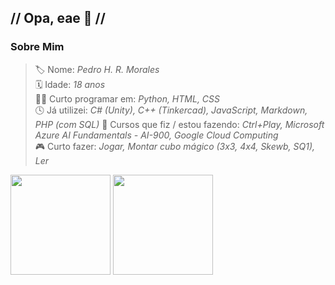 ## // Opa, eae 👋 //

### **Sobre Mim**
> 🏷️ Nome: _Pedro H. R. Morales_  
> 🗓️ Idade: _18 anos_  
> 👨‍💻 Curto programar em: _Python, HTML, CSS_  
> 🕓 Já utilizei: _C# (Unity), C++ (Tinkercad), JavaScript, Markdown, PHP (com SQL)_ 
> 🎒 Cursos que fiz / estou fazendo: _Ctrl+Play, Microsoft Azure AI Fundamentals - AI-900, Google Cloud Computing_  
> 🎮 Curto fazer: _Jogar, Montar cubo mágico (3x3, 4x4, Skewb, SQ1), Ler_  


<div>
  <img height="160em" src="https://github-readme-stats.vercel.app/api?username=PhMorales&show_icons=true&theme=omni"/>
  <img height="160em" src="https://github-readme-stats.vercel.app/api/top-langs/?username=PhMorales&layout=compact&theme=omni"/>
</div>
